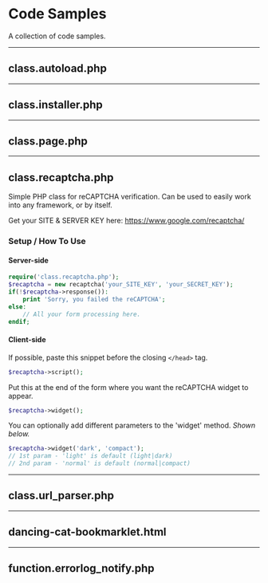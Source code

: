 # Code Samples

A collection of code samples.

___

## class.autoload.php

___

## class.installer.php

___

## class.page.php

___

## class.recaptcha.php

Simple PHP class for reCAPTCHA verification.  Can be used to easily work into any framework, or by itself.

Get your SITE & SERVER KEY here: https://www.google.com/recaptcha/

### Setup / How To Use

#### Server-side
```php
require('class.recaptcha.php');
$recaptcha = new recaptcha('your_SITE_KEY', 'your_SECRET_KEY');		
if(!$recaptcha->response()):
	print 'Sorry, you failed the reCAPTCHA';
else:
	// All your form processing here.
endif;
```

#### Client-side

If possible, paste this snippet before the closing `</head>` tag.

```php
$recaptcha->script();
```

Put this at the end of the form where you want the reCAPTCHA widget to appear.

```php
$recaptcha->widget();
```

You can optionally add different parameters to the 'widget' method.  _Shown below._ 

```php
$recaptcha->widget('dark', 'compact');
// 1st param - 'light' is default (light|dark)
// 2nd param - 'normal' is default (normal|compact)
```

___

## class.url_parser.php

___

## dancing-cat-bookmarklet.html

___

## function.errorlog_notify.php
